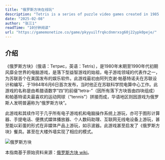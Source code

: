 ```yaml
---
title: "俄罗斯方块在线玩"
description: "Tetris is a series of puzzle video games created in 1985 by Alexey Pajitnov, a Soviet software engineer. In Tetris games, falling tetromino shapes must be neatly sorted into a pile; once a horizontal line of the game board is filled in, it disappears, granting points and preventing the pile from overflowing. "
date: "2025-02-08"
author: "张三1"
readTime: "10分钟阅读"
url: "https://gamemonetize.co/game/pkyyuilfrqkcdnmrxsg60j22ypk0peje/"
---
```



## 介绍

《俄罗斯方块》（俄语：Тетрис，英语：Tetris），是1980年末期至1990年代初期风靡全世界的电脑游戏，是落下型益智游戏的始祖，电子游戏领域的代表作之一，为苏联首个在美国发布的娱乐软件。此游戏最初由阿列克谢·帕基特诺夫在苏联设计和编写，于1984年6月6日首次发布，当时他正在苏联科学院电算中心工作。此游戏的名称是由希腊语数字“四”的前缀“tetra-”（因所有落下方块皆由四块组成）和帕基特诺夫最喜欢的运动网球（“tennis”）拼接而成，华语地区则因游戏为俄罗斯人发明普遍称为“俄罗斯方块”。

此游戏和其续作可于几乎所有电子游戏机和电脑操作系统上游玩，亦可于图形计算器、手提电话、便携式媒体播放器、个人数码助理、互联网无线电设备上游玩，甚至能以彩蛋的形式在非媒体产品上游玩，如示波器。此游戏甚至启发了《俄罗斯方块》餐具。甚至在大楼外墙实现了相应的模式。

![俄罗斯方块](https://upload.wikimedia.org/wikipedia/commons/thumb/9/9c/Typical_Tetris_Game.svg/1024px-Typical_Tetris_Game.svg.png)

本指南基于原始资料来源：[俄罗斯方块 wiki](https://zh.wikipedia.org/wiki/%E4%BF%84%E7%BE%85%E6%96%AF%E6%96%B9%E5%A1%8A)。